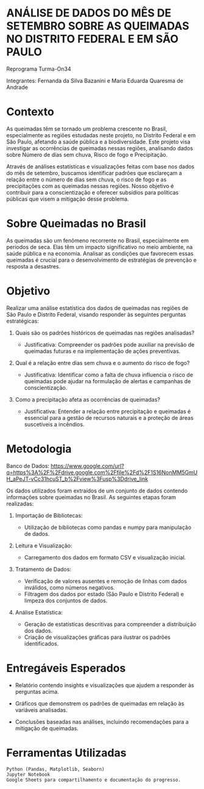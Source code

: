 
# ANÁLISE DE DADOS DO MÊS DE SETEMBRO SOBRE AS QUEIMADAS NO DISTRITO FEDERAL E EM SÃO PAULO

Reprograma Turma-On34

Integrantes:  Fernanda da Silva Bazanini e Maria Eduarda Quaresma de Andrade

# Contexto

As queimadas têm se tornado um problema crescente no Brasil, especialmente as regiões estudadas neste projeto, no Distrito Federal e em São Paulo, afetando a saúde pública e a biodiversidade. Este projeto visa investigar as ocorrências de queimadas nessas regiões, analisando dados sobre Número de dias sem chuva, Risco de fogo e Precipitação.

Através de análises estatísticas e visualizações feitas com base nos dados do mês de setembro, buscamos identificar padrões que esclareçam a relação entre o número de dias sem chuva, o risco de fogo e as precipitações com as queimadas nessas regiões. Nosso objetivo é contribuir para a conscientização e oferecer subsídios para políticas públicas que visem a mitigação desse problema.

# Sobre Queimadas no Brasil

As queimadas são um fenômeno recorrente no Brasil, especialmente em períodos de seca. Elas têm um impacto significativo no meio ambiente, na saúde pública e na economia. Analisar as condições que favorecem essas queimadas é crucial para o desenvolvimento de estratégias de prevenção e resposta a desastres.

# Objetivo

Realizar uma análise estatística dos dados de queimadas nas regiões de São Paulo e Distrito Federal, visando responder às seguintes perguntas estratégicas:

1. Quais são os padrões históricos de queimadas nas regiões analisadas?

    * Justificativa: Compreender os padrões pode auxiliar na previsão de queimadas futuras e na implementação de ações preventivas.

2. Qual é a relação entre dias sem chuva e o aumento do risco de fogo?

    * Justificativa: Identificar como a falta de chuva influencia o risco de queimadas pode ajudar na formulação de alertas e campanhas de conscientização.

3. Como a precipitação afeta as ocorrências de queimadas?

    * Justificativa: Entender a relação entre precipitação e queimadas é essencial para a gestão de recursos naturais e a proteção de áreas suscetíveis a incêndios.

# Metodologia

Banco de Dados: https://www.google.com/url?q=https%3A%2F%2Fdrive.google.com%2Ffile%2Fd%2F1S16NonMM5GmUH_aPeJT-vCc31hcuST_b%2Fview%3Fusp%3Ddrive_link

Os dados utilizados foram extraídos de um conjunto de dados contendo informações sobre queimadas no Brasil. As seguintes etapas foram realizadas:

1. Importação de Bibliotecas:

    * Utilização de bibliotecas como pandas e numpy para manipulação de dados.

2. Leitura e Visualização:

    * Carregamento dos dados em formato CSV e visualização inicial.

3. Tratamento de Dados:

    * Verificação de valores ausentes e remoção de linhas com dados inválidos, como números negativos.
    * Filtragem dos dados por estado (São Paulo e Distrito Federal) e limpeza dos conjuntos de dados.

4. Análise Estatística:

    * Geração de estatísticas descritivas para compreender a distribuição dos dados.
    * Criação de visualizações gráficas para ilustrar os padrões identificados.

# Entregáveis Esperados

* Relatório contendo insights e visualizações que ajudem a responder às perguntas acima.

* Gráficos que demonstrem os padrões de queimadas em relação às variáveis analisadas.

* Conclusões baseadas nas análises, incluindo recomendações para a mitigação de queimadas.

# Ferramentas Utilizadas

    Python (Pandas, Matplotlib, Seaborn)
    Jupyter Notebook
    Google Sheets para compartilhamento e documentação do progresso.


